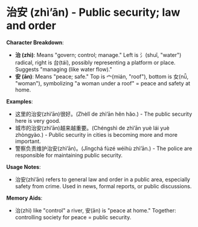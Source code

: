 # **治安 (zhì’ān) - Public security; law and order**

**Character Breakdown**:  
- **治 (zhì)**: Means "govern; control; manage." Left is 氵(shuǐ, "water") radical, right is 台(tái), possibly representing a platform or place. Suggests "managing (like water flow)."  
- **安 (ān)**: Means "peace; safe." Top is 宀(mián, "roof"), bottom is 女(nǚ, "woman"), symbolizing "a woman under a roof" = peace and safety at home.

**Examples**:  
- 这里的治安(zhì’ān)很好。(Zhèlǐ de zhì’ān hěn hǎo.) - The public security here is very good.  
- 城市的治安(zhì’ān)越来越重要。(Chéngshì de zhì’ān yuè lái yuè zhòngyào.) - Public security in cities is becoming more and more important.  
- 警察负责维护治安(zhì’ān)。(Jǐngchá fùzé wéihù zhì’ān.) - The police are responsible for maintaining public security.

**Usage Notes**:  
- 治安(zhì’ān) refers to general law and order in a public area, especially safety from crime. Used in news, formal reports, or public discussions.

**Memory Aids**:  
- 治(zhì) like "control" a river, 安(ān) is "peace at home." Together: controlling society for peace = public security.